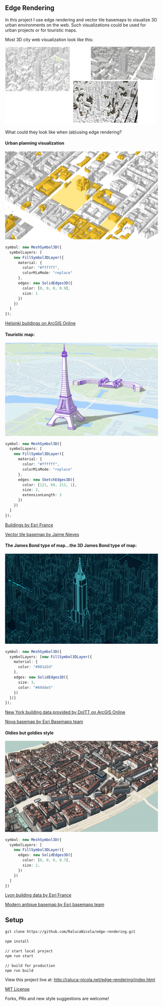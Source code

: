 ## Edge Rendering

In this project I use edge rendering and vector tile basemaps to visualize 3D urban environments on the web. Such visualizations could be used for urban projects or for touristic maps.

Most 3D city web visualization look like this:

![ny_buildings.png](./images/ny_buildings.png)

What could they look like when (ab)using edge rendering?

#### Urban planning visualization

![urban_viz](./images/urban_viz.png)

```ts
symbol: new MeshSymbol3D({
  symbolLayers: [
    new FillSymbol3DLayer({
      material: {
        color: "#ffffff",
        colorMixMode: "replace"
      },
      edges: new SolidEdges3D({
        color: [0, 0, 0, 0.9],
        size: 1
      })
    })
  ]
});
```

[Helsinki buildings on ArcGIS Online](http://www.arcgis.com/home/item.html?id=5ecba5273b2d41ff9f6f1eb33f238d18)


#### Touristic map:

![paris_touristic](./images/paris_touristic.png)

```ts
symbol: new MeshSymbol3D({
  symbolLayers: [
    new FillSymbol3DLayer({
      material: {
        color: "#ffffff",
        colorMixMode: "replace"
      },
      edges: new SketchEdges3D({
        color: [121, 69, 211, 1],
        size: 2,
        extensionLength: 3
      })
    })
  ]
});
```

[Buildings by Esri France](http://www.arcgis.com/home/item.html?id=6833ae218ffb40d591f4b0f802f3f069)

[Vector tile basemap by Jaime Nieves](http://www.arcgis.com/home/item.html?id=0d5695666b4c46d6abb5715fc0572d6b)


#### The James Bond type of map...the 3D James Bond type of map:

![nova_3d](./images/nova_3d.png)

```ts
symbol: new MeshSymbol3D({
  symbolLayers: [new FillSymbol3DLayer({
    material: {
      color: "#001d2d"
    },
    edges: new SolidEdges3D({
      size: 3,
      color: "#69dde5"
    })
  })]
});
```

[New York building data provided by DoITT on ArcGIS Online](https://tiles.arcgis.com/tiles/cFEFS0EWrhfDeVw9/arcgis/rest/services/Buildings_Manhattan/SceneServer)

[Nova basemap by Esri Basemaps team](http://www.arcgis.com/home/item.html?id=8d91bd39e873417ea21673e0fee87604)

#### Oldies but goldies style

![old_map](./images/old_map.png)


```ts
symbol: new MeshSymbol3D({
  symbolLayers: [
    new FillSymbol3DLayer({
      edges: new SolidEdges3D({
        color: [0, 0, 0, 0.7],
        size: 2,
      })
    })
  ]
})
```

[Lyon building data by Esri France](http://www.arcgis.com/home/item.html?id=49a3382716e841aeb8f79fc1f388e0f1)

[Modern antique basemap by Esri basemaps team](http://www.arcgis.com/home/item.html?id=effe3475f05a4d608e66fd6eeb2113c0)

## Setup

```
git clone https://github.com/RalucaNicola/edge-rendering.git

npm install

// start local project
npm run start

// build for production
npm run build
```

View this project live at: http://raluca-nicola.net/edge-rendering/index.html


[MIT License](./LICENSE)

Forks, PRs and new style suggestions are welcome!